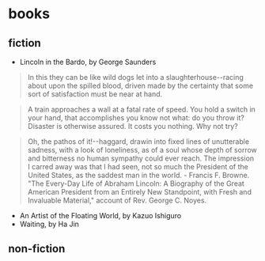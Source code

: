 # books

## fiction

 * Lincoln in the Bardo, by George Saunders
 
 > In this they can be like wild dogs let into a slaughterhouse--racing about upon the spilled blood, driven made by the certainty that some sort of satisfaction must be near at hand.
 
 > A train approaches a wall at a fatal rate of speed. You hold a switch in your hand, that accomplishes you know not what: do you throw it? Disaster is otherwise assured. It costs you nothing. Why not try?
 
 > Oh, the pathos of it!--haggard, drawin into fixed lines of unutterable sadness, with a look of loneliness, as of a soul whose depth of sorrow and bitterness no human sympathy could ever reach. The impression I carred away was that I had seen, not so much the President of the United States, as the saddest man in the world. - Francis F. Browne. "The Every-Day Life of Abraham Lincoln: A Biography of the Great American President from an Entirely New Standpoint, with Fresh and Invaluable Material," account of Rev. George C. Noyes.
 
 * An Artist of the Floating World, by Kazuo Ishiguro
 * Waiting, by Ha Jin

## non-fiction

